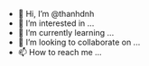 - 👋 Hi, I’m @thanhdnh
- 👀 I’m interested in ...
- 🌱 I’m currently learning ...
- 💞️ I’m looking to collaborate on ...
- 📫 How to reach me ...

<!---
thanhdnh/thanhdnh is a ✨ special ✨ repository because its `README.md` (this file) appears on your GitHub profile.
You can click the Preview link to take a look at your changes.
--->
